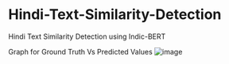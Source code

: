 # Hindi-Text-Similarity-Detection
Hindi Text Similarity Detection using Indic-BERT

Graph for Ground Truth Vs Predicted Values
![image](https://github.com/user-attachments/assets/900a48b0-dce1-442c-8ede-4cba11d718b3)
